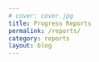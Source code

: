 ```yaml
---
# cover: cover.jpg
title: Progress Reports
permalink: /reports/
category: reports
layout: blog
---
```


